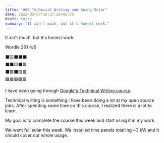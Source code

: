 ```yaml
---
title: "#63 Technical Writing and Going Solar"
date: 2022-03-07T19:37:29+05:30
draft: false
summary: "It ain't much, but it's honest work."
---
```


It ain't much, but it's honest work.

Wordle 261 4/6

⬛🟨⬛⬛⬛\
⬛⬛🟨⬛🟩\
⬛🟩⬛🟨🟩\
🟩🟩🟩🟩🟩

I have been going through [Google\'s Technical Writing course](https://developers.google.com/tech-writing).

Technical writing is something I have been doing a lot at my open source jobs. After spending some time on this course, I realized there is a lot to learn.

My goal is to complete the course this week and start using it in my work.

We went full solar this week. We installed nine panels totalling ~3 kW and it should cover our whole usage.
